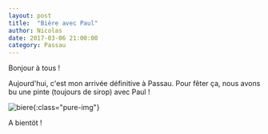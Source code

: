 ```yaml
---
layout: post
title:  "Bière avec Paul"
author: Nicolas
date: 2017-03-06 21:00:00
category: Passau
---
```

Bonjour à tous !

Aujourd'hui, c'est mon arrivée définitive à Passau.
Pour fêter ça, nous avons bu une pinte (toujours de
sirop) avec Paul !

![biere]({{site.url}}/img/biere.jpg){:class="pure-img"}

A bientöt !


